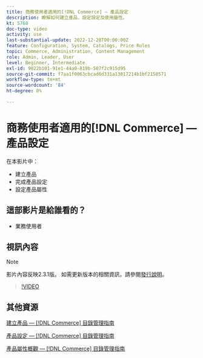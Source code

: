 ```yaml
---
title: 商務使用者適用的[!DNL Commerce] — 產品設定
description: 瞭解如何建立產品、設定設定及使用屬性。
kt: 5768
doc-type: video
activity: use
last-substantial-update: 2022-12-28T00:00:00Z
feature: Configuration, System, Catalogs, Price Rules
topic: Commerce, Administration, Content Management
role: Admin, Leader, User
level: Beginner, Intermediate
exl-id: 9022b101-91e1-44a0-819b-507f2c915d95
source-git-commit: f7aa1f0063cbcad6d331a13817214b1bf2158571
workflow-type: tm+mt
source-wordcount: '84'
ht-degree: 0%

---
```


# 商務使用者適用的[!DNL Commerce] — 產品設定

在本影片中：

- 建立產品
- 完成產品設定
- 設定產品屬性

## 這部影片是給誰看的？

- 業務使用者

## 視訊內容

>[!NOTE]
>
>影片內容反映2.3.1版。 如需更新版本的相關資訊，請參閱[發行說明](https://experienceleague.adobe.com/docs/commerce-operations/release/notes/overview.html)。

>[!VIDEO](https://video.tv.adobe.com/v/35953?quality=12&learn=on)

## 其他資源

[建立產品 —  [!DNL Commerce] 目錄管理指南](https://experienceleague.adobe.com/docs/commerce-admin/catalog/products/product-create.html)

[產品設定 —  [!DNL Commerce] 目錄管理指南](https://experienceleague.adobe.com/docs/commerce-admin/catalog/products/product-create.html#product-settings)

[產品屬性概觀 —  [!DNL Commerce] 目錄管理指南](https://experienceleague.adobe.com/docs/commerce-admin/catalog/product-attributes/product-attributes.html)
